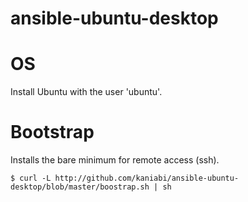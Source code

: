 # ansible-ubuntu-desktop

# OS

Install Ubuntu with the user 'ubuntu'.

# Bootstrap

Installs the bare minimum for remote access (ssh).

```
$ curl -L http://github.com/kaniabi/ansible-ubuntu-desktop/blob/master/boostrap.sh | sh
```
